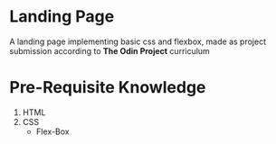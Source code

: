 # Landing Page

A landing page implementing basic css and flexbox, made as project submission according to **The Odin Project** curriculum

# Pre-Requisite Knowledge

1. HTML
2. CSS
   - Flex-Box